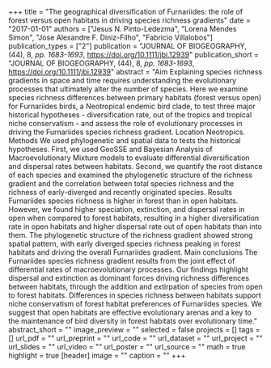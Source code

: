 +++
title = "The geographical diversification of Furnariides: the role of forest
   versus open habitats in driving species richness gradients"
date = "2017-01-01"
authors = ["Jesus N. Pinto-Ledezma", "Lorena Mendes Simon", "Jose Alexandre F. Diniz-Filho", "Fabricio Villalobos"]
publication_types = ["2"]
publication = "JOURNAL OF BIOGEOGRAPHY, (44), 8, _pp. 1683-1693_, https://doi.org/10.1111/jbi.12939"
publication_short = "JOURNAL OF BIOGEOGRAPHY, (44), 8, _pp. 1683-1693_, https://doi.org/10.1111/jbi.12939"
abstract = "Aim Explaining species richness gradients in space and time requires
   understanding the evolutionary processes that ultimately alter the
   number of species. Here we examine species richness differences between
   primary habitats (forest versus open) for Furnariides birds, a
   Neotropical endemic bird clade, to test three major historical
   hypotheses - diversification rate, out of the tropics and tropical niche
   conservatism - and assess the role of evolutionary processes in driving
   the Furnariides species richness gradient.
   Location Neotropics.
   Methods We used phylogenetic and spatial data to tests the historical
   hypotheses. First, we used GeoSSE and Bayesian Analysis of
   Macroevolutionary Mixture models to evaluate differential
   diversification and dispersal rates between habitats. Second, we
   quantify the root distance of each species and examined the phylogenetic
   structure of the richness gradient and the correlation between total
   species richness and the richness of early-diverged and recently
   originated species.
   Results Furnariides species richness is higher in forest than in open
   habitats. However, we found higher speciation, extinction, and dispersal
   rates in open when compared to forest habitats, resulting in a higher
   diversification rate in open habitats and higher dispersal rate out of
   open habitats than into them. The phylogenetic structure of the richness
   gradient showed strong spatial pattern, with early diverged species
   richness peaking in forest habitats and driving the overall Furnariides
   gradient.
   Main conclusions The Furnariides species richness gradient results from
   the joint effect of differential rates of macroevolutionary processes.
   Our findings highlight dispersal and extinction as dominant forces
   driving richness differences between habitats, through the addition and
   extirpation of species from open to forest habitats. Differences in
   species richness between habitats support niche conservatism of forest
   habitat preferences of Furnariides species. We suggest that open
   habitats are effective evolutionary arenas and a key to the maintenance
   of bird diversity in forest habitats over evolutionary time."
abstract_short = ""
image_preview = ""
selected = false
projects = []
tags = []
url_pdf = ""
url_preprint = ""
url_code = ""
url_dataset = ""
url_project = ""
url_slides = ""
url_video = ""
url_poster = ""
url_source = ""
math = true
highlight = true
[header]
image = ""
caption = ""
+++
